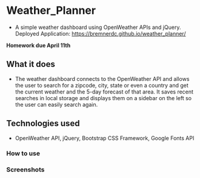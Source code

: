 # Weather_Planner
* A simple weather dashboard using OpenWeather APIs and jQuery.
Deployed Application: https://bremnerdc.github.io/weather_planner/

**Homework due April 11th**

## What it does
* The weather dashboard connects to the OpenWeather API and allows the user to search for a zipcode, city, state or even a country and get the current weather and the 5-day forecast of that area. It saves recent searches in local storage and displays them on a sidebar on the left so the user can easily search again.

## Technologies used
* OpenWeather API, jQuery, Bootstrap CSS Framework, Google Fonts API

### How to use

### Screenshots 








